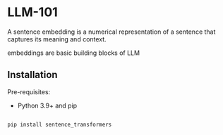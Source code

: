 # LLM-101


A sentence embedding is a numerical representation of a sentence that captures its meaning and context.

embeddings are basic building blocks of LLM

## Installation

Pre-requisites:

- Python 3.9+ and pip

```bash

pip install sentence_transformers

```